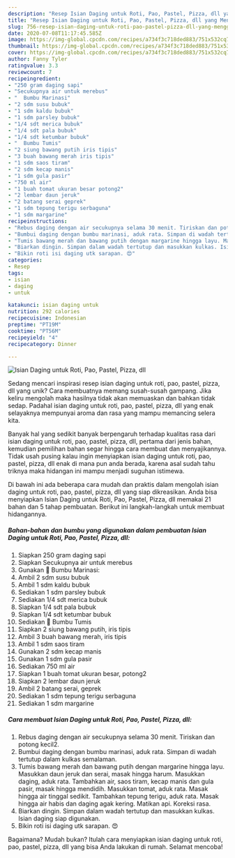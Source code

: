 ```yaml
---
description: "Resep Isian Daging untuk Roti, Pao, Pastel, Pizza, dll yang Menggugah Selera"
title: "Resep Isian Daging untuk Roti, Pao, Pastel, Pizza, dll yang Menggugah Selera"
slug: 756-resep-isian-daging-untuk-roti-pao-pastel-pizza-dll-yang-menggugah-selera
date: 2020-07-08T11:17:45.585Z
image: https://img-global.cpcdn.com/recipes/a734f3c718ded883/751x532cq70/isian-daging-untuk-roti-pao-pastel-pizza-dll-foto-resep-utama.jpg
thumbnail: https://img-global.cpcdn.com/recipes/a734f3c718ded883/751x532cq70/isian-daging-untuk-roti-pao-pastel-pizza-dll-foto-resep-utama.jpg
cover: https://img-global.cpcdn.com/recipes/a734f3c718ded883/751x532cq70/isian-daging-untuk-roti-pao-pastel-pizza-dll-foto-resep-utama.jpg
author: Fanny Tyler
ratingvalue: 3.3
reviewcount: 7
recipeingredient:
- "250 gram daging sapi"
- "Secukupnya air untuk merebus"
- "  Bumbu Marinasi"
- "2 sdm susu bubuk"
- "1 sdm kaldu bubuk"
- "1 sdm parsley bubuk"
- "1/4 sdt merica bubuk"
- "1/4 sdt pala bubuk"
- "1/4 sdt ketumbar bubuk"
- "  Bumbu Tumis"
- "2 siung bawang putih iris tipis"
- "3 buah bawang merah iris tipis"
- "1 sdm saos tiram"
- "2 sdm kecap manis"
- "1 sdm gula pasir"
- "750 ml air"
- "1 buah tomat ukuran besar potong2"
- "2 lembar daun jeruk"
- "2 batang serai geprek"
- "1 sdm tepung terigu serbaguna"
- "1 sdm margarine"
recipeinstructions:
- "Rebus daging dengan air secukupnya selama 30 menit. Tiriskan dan potong kecil2."
- "Bumbui daging dengan bumbu marinasi, aduk rata. Simpan di wadah tertutup dalam kulkas semalaman."
- "Tumis bawang merah dan bawang putih dengan margarine hingga layu. Masukkan daun jeruk dan serai, masak hingga harum. Masukkan daging, aduk rata. Tambahkan air, saos tiram, kecap manis dan gula pasir, masak hingga mendidih. Masukkan tomat, aduk rata. Masak hingga air tinggal sedikit. Tambahkan tepung terigu, aduk rata. Masak hingga air habis dan daging agak kering. Matikan api. Koreksi rasa."
- "Biarkan dingin. Simpan dalam wadah tertutup dan masukkan kulkas. Isian daging siap digunakan."
- "Bikin roti isi daging utk sarapan. 😍"
categories:
- Resep
tags:
- isian
- daging
- untuk

katakunci: isian daging untuk 
nutrition: 292 calories
recipecuisine: Indonesian
preptime: "PT19M"
cooktime: "PT56M"
recipeyield: "4"
recipecategory: Dinner

---
```



![Isian Daging untuk Roti, Pao, Pastel, Pizza, dll](https://img-global.cpcdn.com/recipes/a734f3c718ded883/751x532cq70/isian-daging-untuk-roti-pao-pastel-pizza-dll-foto-resep-utama.jpg)

Sedang mencari inspirasi resep isian daging untuk roti, pao, pastel, pizza, dll yang unik? Cara membuatnya memang susah-susah gampang. Jika keliru mengolah maka hasilnya tidak akan memuaskan dan bahkan tidak sedap. Padahal isian daging untuk roti, pao, pastel, pizza, dll yang enak selayaknya mempunyai aroma dan rasa yang mampu memancing selera kita.



Banyak hal yang sedikit banyak berpengaruh terhadap kualitas rasa dari isian daging untuk roti, pao, pastel, pizza, dll, pertama dari jenis bahan, kemudian pemilihan bahan segar hingga cara membuat dan menyajikannya. Tidak usah pusing kalau ingin menyiapkan isian daging untuk roti, pao, pastel, pizza, dll enak di mana pun anda berada, karena asal sudah tahu triknya maka hidangan ini mampu menjadi suguhan istimewa.


Di bawah ini ada beberapa cara mudah dan praktis dalam mengolah isian daging untuk roti, pao, pastel, pizza, dll yang siap dikreasikan. Anda bisa menyiapkan Isian Daging untuk Roti, Pao, Pastel, Pizza, dll memakai 21 bahan dan 5 tahap pembuatan. Berikut ini langkah-langkah untuk membuat hidangannya.

<!--inarticleads1-->

##### Bahan-bahan dan bumbu yang digunakan dalam pembuatan Isian Daging untuk Roti, Pao, Pastel, Pizza, dll:

1. Siapkan 250 gram daging sapi
1. Siapkan Secukupnya air untuk merebus
1. Gunakan  🍖 Bumbu Marinasi:
1. Ambil 2 sdm susu bubuk
1. Ambil 1 sdm kaldu bubuk
1. Sediakan 1 sdm parsley bubuk
1. Sediakan 1/4 sdt merica bubuk
1. Siapkan 1/4 sdt pala bubuk
1. Siapkan 1/4 sdt ketumbar bubuk
1. Sediakan  🍖 Bumbu Tumis
1. Siapkan 2 siung bawang putih, iris tipis
1. Ambil 3 buah bawang merah, iris tipis
1. Ambil 1 sdm saos tiram
1. Gunakan 2 sdm kecap manis
1. Gunakan 1 sdm gula pasir
1. Sediakan 750 ml air
1. Siapkan 1 buah tomat ukuran besar, potong2
1. Siapkan 2 lembar daun jeruk
1. Ambil 2 batang serai, geprek
1. Sediakan 1 sdm tepung terigu serbaguna
1. Sediakan 1 sdm margarine




<!--inarticleads2-->

##### Cara membuat Isian Daging untuk Roti, Pao, Pastel, Pizza, dll:

1. Rebus daging dengan air secukupnya selama 30 menit. Tiriskan dan potong kecil2.
1. Bumbui daging dengan bumbu marinasi, aduk rata. Simpan di wadah tertutup dalam kulkas semalaman.
1. Tumis bawang merah dan bawang putih dengan margarine hingga layu. Masukkan daun jeruk dan serai, masak hingga harum. Masukkan daging, aduk rata. Tambahkan air, saos tiram, kecap manis dan gula pasir, masak hingga mendidih. Masukkan tomat, aduk rata. Masak hingga air tinggal sedikit. Tambahkan tepung terigu, aduk rata. Masak hingga air habis dan daging agak kering. Matikan api. Koreksi rasa.
1. Biarkan dingin. Simpan dalam wadah tertutup dan masukkan kulkas. Isian daging siap digunakan.
1. Bikin roti isi daging utk sarapan. 😍




Bagaimana? Mudah bukan? Itulah cara menyiapkan isian daging untuk roti, pao, pastel, pizza, dll yang bisa Anda lakukan di rumah. Selamat mencoba!

